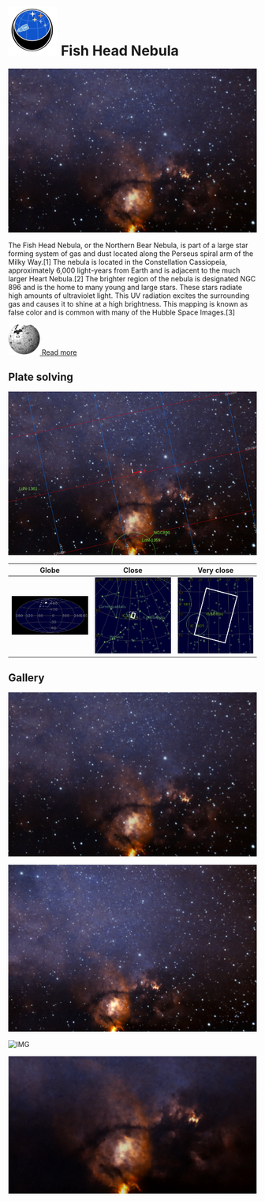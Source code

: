 # ![](..//Imaging//Common/pyl-tiny.png) Fish Head Nebula
![](..//Imaging//HD/Fish_Head_Nebula+00+co.jpg)

The Fish Head Nebula, or the Northern Bear Nebula, is part of a large star forming system of gas and dust located along the Perseus spiral arm of the Milky Way.[1] The nebula is located in the Constellation Cassiopeia, approximately 6,000 light-years from Earth and is adjacent to the much larger Heart Nebula.[2] The brighter region of the nebula is designated NGC 896 and is the home to many young and large stars. These stars radiate high amounts of ultraviolet light. This UV radiation excites the surrounding gas and causes it to shine at a high brightness. This mapping is known as false color and is common with many of the Hubble Space Images.[3]

[![](..//Imaging//Common/Wikipedia.png) Read more](https://en.wikipedia.org/wiki/Fish_Head_Nebula)
## Plate solving 


![IMG](..//Imaging//HD/Fish_Head_Nebula_Annotated.jpg)


| Globe | Close | Very close |
| ----- | ----- | ----- |
|![IMG](..//Imaging//HD/Fish_Head_Nebula_Globe.jpg) |![IMG](..//Imaging//HD/Fish_Head_Nebula_Close.jpg) |![IMG](..//Imaging//HD/Fish_Head_Nebula_Closer.jpg) |

## Gallery
![IMG](..//Imaging//HD/Fish_Head_Nebula+00+co.jpg) 

![IMG](..//Imaging//HD/Fish_Head_Nebula+01+co.jpg) 

![IMG](..//Imaging//HD/Fish_Head_Nebula+02+co.jpg) 

![](..//Imaging//HD/Fish_Head_Nebula+00+bg.jpg)

